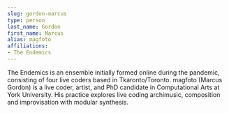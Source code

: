 ```yaml
---
slug: gordon-marcus
type: person
last_name: Gordon
first_name: Marcus
alias: magfoto
affiliations:
- The Endemics
---
```


The Endemics is an ensemble initially formed online during the pandemic, consisting of four live coders based in Tkaronto/Toronto. magfoto (Marcus Gordon) is a live coder, artist, and PhD candidate in Computational Arts at York University. His practice explores live coding archimusic, composition and improvisation with modular synthesis.